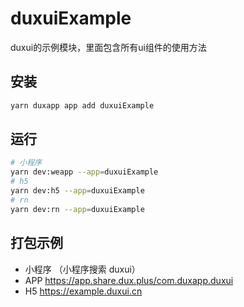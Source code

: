 # duxuiExample

duxui的示例模块，里面包含所有ui组件的使用方法

## 安装

```bash
yarn duxapp app add duxuiExample
```

## 运行

```bash
# 小程序
yarn dev:weapp --app=duxuiExample
# h5
yarn dev:h5 --app=duxuiExample
# rn
yarn dev:rn --app=duxuiExample
```

## 打包示例

- 小程序 （小程序搜索 duxui）
- APP https://app.share.dux.plus/com.duxapp.duxui
- H5 https://example.duxui.cn
